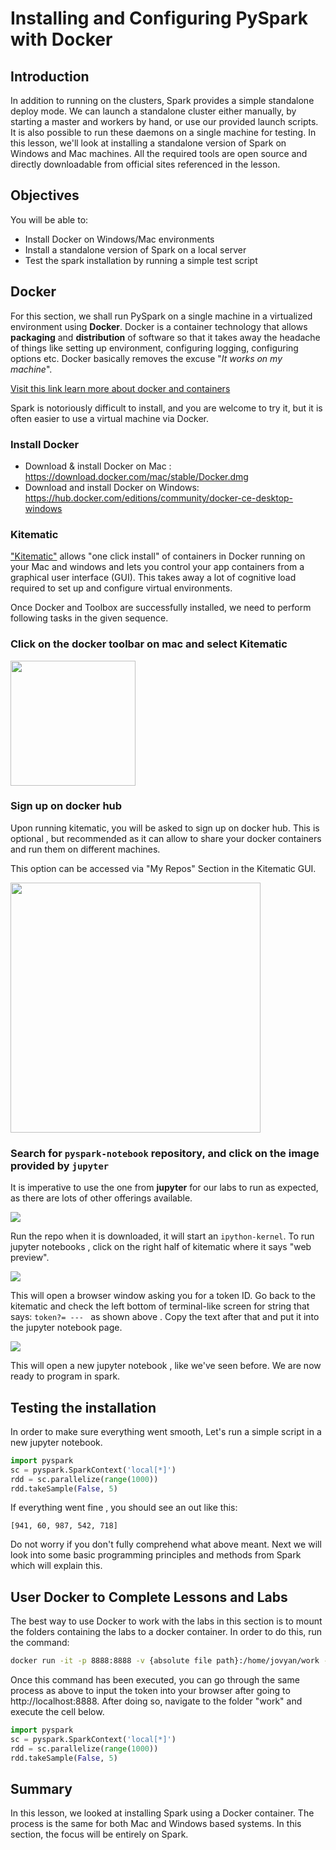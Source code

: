 
# Installing and Configuring PySpark with Docker

## Introduction

In addition to running on the clusters, Spark provides a simple standalone deploy mode. We can launch a standalone cluster either manually, by starting a master and workers by hand, or use our provided launch scripts. It is also possible to run these daemons on a single machine for testing. In this lesson, we'll look at installing a standalone version of Spark on Windows and Mac machines. All the required tools are open source and directly downloadable from official sites referenced in the lesson. 

## Objectives
You will be able to:
- Install Docker on Windows/Mac environments
- Install a standalone version of Spark on a local server 
- Test the spark installation by running a simple test script

## Docker
For this section, we shall run PySpark on a single machine in a virtualized environment using __Docker__. Docker is a container technology that allows __packaging__ and __distribution__ of software  so that it takes away the headache of things like setting up environment, configuring logging, configuring options etc. Docker basically removes the excuse "*It works on my machine*". 

[Visit this link learn more about docker and containers](https://www.zdnet.com/article/what-is-docker-and-why-is-it-so-darn-popular/)

Spark is notoriously difficult to install, and you are welcome to try it, but it is often easier to use a virtual machine via Docker.

### Install Docker
 
 
- Download & install Docker on Mac : https://download.docker.com/mac/stable/Docker.dmg
- Download and install Docker on Windows:  https://hub.docker.com/editions/community/docker-ce-desktop-windows




### Kitematic

["Kitematic"](https://kitematic.com/) allows "one click install" of containers in Docker running on your Mac and windows and lets you control your app containers from a graphical user interface (GUI). This takes away a lot of cognitive load required to set up and configure virtual environments. 

Once Docker and Toolbox are successfully installed, we need to perform following tasks in the given sequence. 


### Click on the docker toolbar on mac and select Kitematic

<img src="./images/kite.png" width=200>

### Sign up on docker hub 
Upon running kitematic, you will be asked to sign up on docker hub. This is optional , but recommended as it can allow to share your docker containers and run them on different machines. 

This option can be accessed via "My Repos" Section in the Kitematic GUI. 
 
<img src="./images/hub.png" width=400>

### Search for `pyspark-notebook` repository, and click on the image provided by `jupyter` 
It is imperative to use the one from __jupyter__ for our labs to run as expected, as there are lots of other offerings available. 

![](./images/search.png)

Run the repo when it is downloaded, it will start an `ipython-kernel`. To run jupyter notebooks , click on the right half of kitematic where it says "web preview".

![](./images/click.png)

This will open a browser window asking you for a token ID. Go back to the kitematic and check the left bottom of terminal-like screen for string that says: `token?= --- ` as shown above . Copy the text after that and put it into the jupyter notebook page.


![](./images/token.png)


This will open a new jupyter notebook , like we've seen before. We are now ready to program in spark.  

## Testing the installation

In order to make sure everything went smooth, Let's run a simple script in a new jupyter notebook. 

```python
import pyspark
sc = pyspark.SparkContext('local[*]')
rdd = sc.parallelize(range(1000))
rdd.takeSample(False, 5)
```

If everything went fine , you should see an out like this:
```
[941, 60, 987, 542, 718]
```

Do not worry if you don't fully comprehend what above meant. Next we will look into some basic programming principles and methods from Spark which will explain this. 

## User Docker to Complete Lessons and Labs
The best way to use Docker to work with the labs in this section is to mount the folders containing the labs to a docker container. In order to do this, run the command:

```bash
docker run -it -p 8888:8888 -v {absolute file path}:/home/jovyan/work --rm jupyter/pyspark-notebook

```

Once this command has been executed, you can go through the same process as above to input the token into your browser after going to http://localhost:8888. After doing so, navigate to the folder "work" and execute the cell below.


```python
import pyspark
sc = pyspark.SparkContext('local[*]')
rdd = sc.parallelize(range(1000))
rdd.takeSample(False, 5)
```

## Summary 

In this lesson, we looked at installing Spark using a Docker container. The process is the same for both Mac and Windows based systems. In this section, the focus will be entirely on Spark. 
